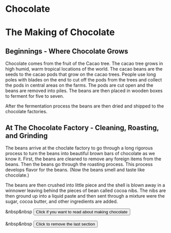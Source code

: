 # Chocolate
<h1>The Making of Chocolate</h1>

<h2>Beginnings - Where Chocolate Grows</h2>
<p>
Chocolate comes from the fruit of the Cacao tree. The cacao tree grows in high humid, warm tropical locations of the world.
The cacao beans are the seeds to the cacao pods that grow on the cacao trees. People use long poles with blades on the
end to cut off the pods from the trees and collect the pods in central areas on the farms. The pods are cut open and the
beans are removed into piles. The beans are then placed in wooden boxes to ferment for five to seven.
</p>
 
<p>
After the fermentation process the beans are then dried and shipped to the chocolate factories.
</p>

<h2>At The Chocolate Factory - Cleaning, Roasting, and Grinding</h2>
<p>
The beans arrive at the choclate factory to go through a long rigorous process to turn the beans into beautiful
brown bars of chocolate as we know it. First, the beans are cleaned to remove any foreign items from the beans.
Then the beans go through the roasting process. This process develops flavor for the beans.
(Now the beans smell and taste like chocolate.)
</p>
<p>
The beans are then crushed into little piece and the shell is blown away in a winnower leaving behind the pieces
of bean called cocoa nibs. The nibs are then ground up into a liquid paste and then sent through a mixture were
the sugar, cocoa butter, and other ingredients are added. 
</p>
 
 
</div>
 
&nbsp&nbsp
<button onclick="newParagraph()">Click if you want to
read about making chocolate</button>
<br><br>
&nbsp&nbsp
<button onclick="removeSection()">Click to remove the last section</button>
 
 
 
</body>
</html>
